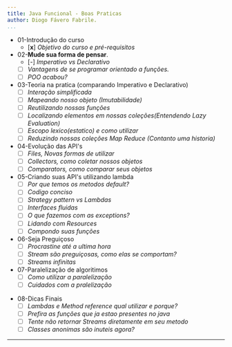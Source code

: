 ```yaml
---
title: Java Funcional - Boas Praticas
author: Diogo Fávero Fabrile.
...
```


* 01-Introdução do curso
    + [**x**] _Objetivo do curso e pré-requisitos_
* 02-**Mude sua forma de pensar**.
    + [_-_] _Imperativo vs Declarativo_
    + [ ] _Vantagens de se programar orientado a funções._
    + [ ] _POO acabou?_
* 03-Teoria na pratica (comparando Imperativo e Declarativo)
    + [ ] _Interação simplificada_
    + [ ] _Mapeando nosso objeto (Imutabilidade)_
    + [ ] _Reutilizando nossas funções_
    + [ ] _Localizando elementos em nossas coleções(Entendendo Lazy Evaluation)_
    + [ ] _Escopo lexico(estatico) e como utilizar_
    + [ ] _Reduzindo nossas coleções Map Reduce (Contanto uma historia)_ 
* 04-Evolução das API's
    + [ ] _Files, Novas formas de utilizar_
    + [ ] _Collectors, como coletar nossos objetos_
    + [ ] _Comparators, como comparar seus objetos_
* 05-Criando suas API's utilizando lambda
    + [ ] _Por que temos os metodos default?_
    + [ ] _Codigo conciso_
    + [ ] _Strategy pattern vs Lambdas_
    + [ ] _Interfaces fluidas_
    + [ ] _O que fazemos com as exceptions?_
    + [ ] _Lidando com Resources_
    + [ ] _Compondo suas funções_
* 06-Seja Preguiçoso
    + [ ] _Procrastine até a ultima hora_
    + [ ] _Stream são preguiçosas, como elas se comportam?_
    + [ ] _Streams infinitas_
* 07-Paralelização de algoritimos
    + [ ] _Como utilizar a paralelização_
    + [ ] _Cuidados com a pralelização_
+ 08-Dicas Finais
    + [ ] _Lambdas e Method reference qual utilizar e porque?_
    + [ ] _Prefira as funções que ja estao presentes no java_
    + [ ] _Tente não retornar Streams diretamente em seu metodo_
    + [ ] _Classes anonimas são inuteis agora?_
    
---